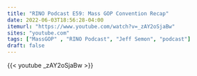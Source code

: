 ```yaml
---
title: "RINO Podcast E59: Mass GOP Convention Recap"
date: 2022-06-03T18:56:28-04:00
itemurl: "https://www.youtube.com/watch?v=_zAY2oSjaBw"
sites: "youtube.com"
tags: ["MassGOP" , "RINO Podcast", "Jeff Semon", "podcast"]
draft: false
---
```


{{< youtube _zAY2oSjaBw >}}